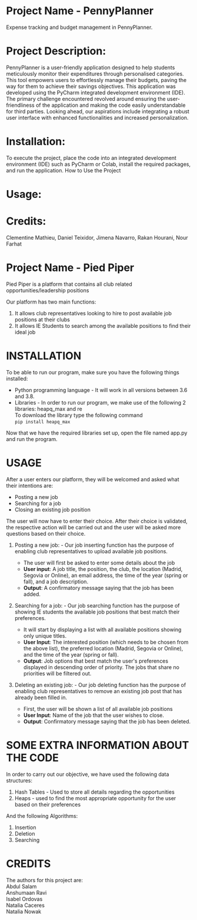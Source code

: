 # Project Name - PennyPlanner

Expense tracking and budget management in PennyPlanner.

# Project Description:

PennyPlanner is a user-friendly application designed to help students meticulously monitor their expenditures through personalised categories. This tool empowers users to effortlessly manage their budgets, paving the way for them to achieve their savings objectives.
This application was developed using the PyCharm integrated development environment (IDE). The primary challenge encountered revolved around ensuring the user-friendliness of the application and making the code easily understandable for third parties. Looking ahead, our aspirations include integrating a robust user interface with enhanced functionalities and increased personalization.

# Installation:

To execute the project, place the code into an integrated development environment (IDE) such as PyCharm or Colab, install the required packages, and run the application.
How to Use the Project

# Usage:

# Credits:

Clementine Mathieu, 
Daniel Teixidor, 
Jimena Navarro,
Rakan Hourani, 
Nour Farhat

# Project Name - Pied Piper 
Pied Piper is a platform that contains all club related opportunities/leadership positions 

Our platform has two main functions:
1. It allows club representatives looking to hire to post available job positions at their clubs
2. It allows IE Students to search among the available positions to find their ideal job



# INSTALLATION
To be able to run our program, make sure you have the following things installed:

  - Python programming language - It will work in all versions between 3.6 and 3.8. 
  - Libraries - In order to run our program, we make use of the following 2 libraries: heapq_max and re  
        To download the library type the following command   
    ```pip install heapq_max ``` 
  
  Now that we have the required libraries set up, open the file named app.py and run the program. 

# USAGE
After a user enters our platform, they will be welcomed and asked what their intentions are:   
 - Posting a new job    
 - Searching for a job   
 - Closing an existing job position   
 
The user will now have to enter their choice. After their choice is validated, the respective action will be carried out and the user will be asked more questions based on their choice. 


1) Posting a new job: - Our job inserting function has the purpose of enabling club representatives to upload available job positions.   
    - The user will first be asked to enter some details about the job
    - **User input**: A job title, the position, the club, the location (Madrid, Segovia or Online), an email address, the time of the year (spring or fall), and a job description.  
    - **Output**: A confirmatory message saying that the job has been added.   


2) Searching for a job: -  Our job searching function has the purpose of showing IE students the available job positions that best match their preferences.
    - It will start by displaying a list with all available positions showing only unique titles.  
    - **User Input**: The interested position (which needs to be chosen from the above list), the preferred location (Madrid, Segovia or Online), and the time of the year (spring or fall).  
    - **Output**: Job options that best match the user's preferences displayed in descending order of priority. The jobs that share no priorities will be filtered out.  


3) Deleting an existing job: - Our job deleting function has the purpose of enabling club representatives to remove an existing job post that has already been filled in.  
    - First, the user will be shown a list of all available job positions  
    - **User Input**: Name of the job that the user wishes to close.   
    - **Output**: Confirmatory message saying that the job has been deleted.  




# SOME EXTRA INFORMATION ABOUT THE CODE
In order to carry out our objective, we have used the following data structures:

  1. Hash Tables - Used to store all details regarding the opportunities 
  2. Heaps - used to find the most appropriate opportunity for the user based on their preferences  

And the following Algorithms:

  1. Insertion 
  2. Deletion 
  3. Searching 


# CREDITS
The authors for this project are:   
Abdul Salam  
Anshumaan Ravi  
Isabel Ordovas  
Natalia Caceres   
Natalia Nowak   
